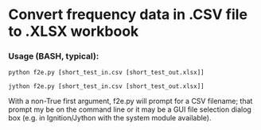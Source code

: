 # Convert frequency data in .CSV file to .XLSX workbook

### Usage (BASH, typical):

    python f2e.py [short_test_in.csv [short_test_out.xlsx]]

    jython f2e.py [short_test_in.csv [short_test_out.xlsx]]

With a non-True first argument, f2e.py will prompt for a CSV filename;
that prompt my be on the command line or it may be a GUI file selection
dialog box (e.g. in Ignition/Jython with the system module available).
